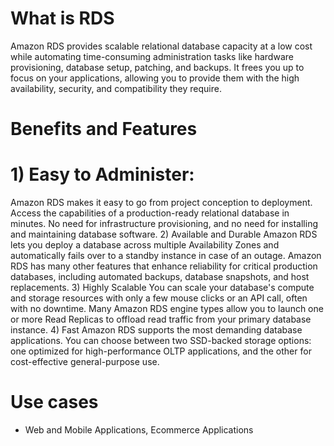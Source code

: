 # What is RDS
Amazon RDS provides scalable relational database capacity at a low cost while automating time-consuming administration tasks like hardware provisioning, database setup, patching, and backups. It frees you up to focus on your applications, allowing you to provide them with the high availability, security, and compatibility they require.

# Benefits and Features
# 1) Easy to Administer: 
Amazon RDS makes it easy to go from project conception to deployment. Access the capabilities of a production-ready relational database in minutes. No need for infrastructure provisioning, and no need for installing and maintaining database software.
2) Available and Durable
Amazon RDS lets you deploy a database across multiple Availability Zones and automatically fails over to a standby instance in case of an outage. Amazon RDS has many other features that enhance reliability for critical production databases, including automated backups, database snapshots, and host replacements.
3) Highly Scalable
You can scale your database's compute and storage resources with only a few mouse clicks or an API call, often with no downtime. Many Amazon RDS engine types allow you to launch one or more Read Replicas to offload read traffic from your primary database instance.
4) Fast
Amazon RDS supports the most demanding database applications. You can choose between two SSD-backed storage options: one optimized for high-performance OLTP applications, and the other for cost-effective general-purpose use.

# Use cases
- Web and Mobile Applications, Ecommerce Applications

